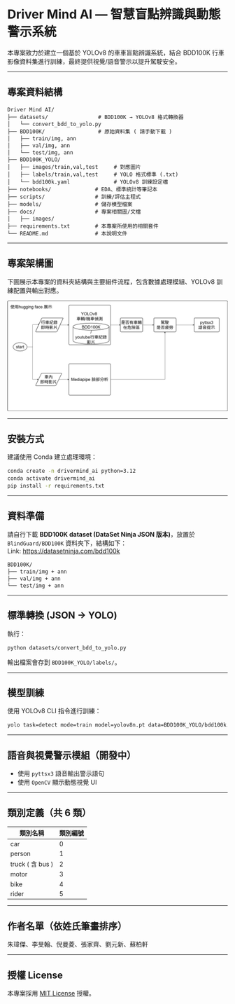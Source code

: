 # Driver Mind AI — 智慧盲點辨識與動態警示系統

本專案致力於建立一個基於 YOLOv8 的車車盲點辨識系統，結合 BDD100K 行車影像資料集進行訓練，最終提供視覺/語音警示以提升駕駛安全。

---

## 專案資料結構

```
Driver Mind AI/
├── datasets/                # BDD100K → YOLOv8 格式轉換器
│   └── convert_bdd_to_yolo.py
├── BDD100K/                 # 原始資料集 ( 請手動下載 )
│   ├── train/img, ann
│   ├── val/img, ann
│   └── test/img, ann
├── BDD100K_YOLO/
│   ├── images/train,val,test     # 對應圖片
│   ├── labels/train,val,test     # YOLO 格式標準 (.txt)
│   └── bdd100k.yaml              # YOLOv8 訓練設定檔
├── notebooks/              # EDA、標準統計等筆記本
├── scripts/                # 訓練/評估主程式
├── models/                 # 儲存模型檔案
├── docs/                   # 專案相關圖/文檔
│   ├── images/             
├── requirements.txt        # 本專案所使用的相關套件
└── README.md               # 本說明文件
```
---

## 專案架構圖

下圖展示本專案的資料夾結構與主要組件流程，包含數據處理模組、YOLOv8 訓練配置與輸出對應。

![專案架構圖](docs/images/architecture_v1.png)

---

## 安裝方式

建議使用 Conda 建立處理環境：

```bash
conda create -n drivermind_ai python=3.12
conda activate drivermind_ai
pip install -r requirements.txt
```

---

## 資料準備

請自行下載 **BDD100K dataset (DataSet Ninja JSON 版本)**，放置於 `BlindGuard/BDD100K` 資料夾下，結構如下：  
Link: https://datasetninja.com/bdd100k

```
BDD100K/
├── train/img + ann
├── val/img + ann
└── test/img + ann
```

---

## 標準轉換 (JSON → YOLO)

執行：

```bash
python datasets/convert_bdd_to_yolo.py
```

輸出檔案會存到 `BDD100K_YOLO/labels/`。

---

## 模型訓練

使用 YOLOv8 CLI 指令進行訓練：

```bash
yolo task=detect mode=train model=yolov8n.pt data=BDD100K_YOLO/bdd100k.yaml epochs=50 imgsz=640
```

---

## 語音與視覺警示模組（開發中）

* 使用 `pyttsx3` 語音輸出警示語句
* 使用 `OpenCV` 顯示動態視覺 UI

---

## 類別定義（共 6 類）

| 類別名稱            | 類別編號 |
| --------------- | ---- |
| car             | 0    |
| person          | 1    |
| truck ( 含 bus ) | 2    |
| motor           | 3    |
| bike            | 4    |
| rider           | 5    |

---

## 作者名單（依姓氏筆畫排序）
朱瑋傑、李旻翰、倪曼菱、張家齊、劉元新、蘇柏軒


---

## 授權 License

本專案採用 [MIT License](LICENSE) 授權。

